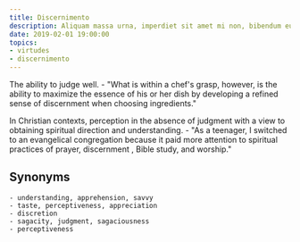 ```yaml
---
title: Discernimento
description: Aliquam massa urna, imperdiet sit amet mi non, bibendum euismod est.
date: 2019-02-01 19:00:00
topics: 
- virtudes
- discernimento
---
```


The ability to judge well.
	- "What is within a chef's grasp, however, is the ability to maximize the essence of his or her dish by developing a refined sense of discernment when choosing ingredients."

In Christian contexts, perception in the absence of judgment with a view to obtaining spiritual direction and understanding.
	- "As a teenager, I switched to an evangelical congregation because it paid more attention to spiritual practices of prayer, discernment , Bible study, and worship."

## Synonyms
	- understanding, apprehension, savvy
	- taste, perceptiveness, appreciation
	- discretion
	- sagacity, judgment, sagaciousness
	- perceptiveness

